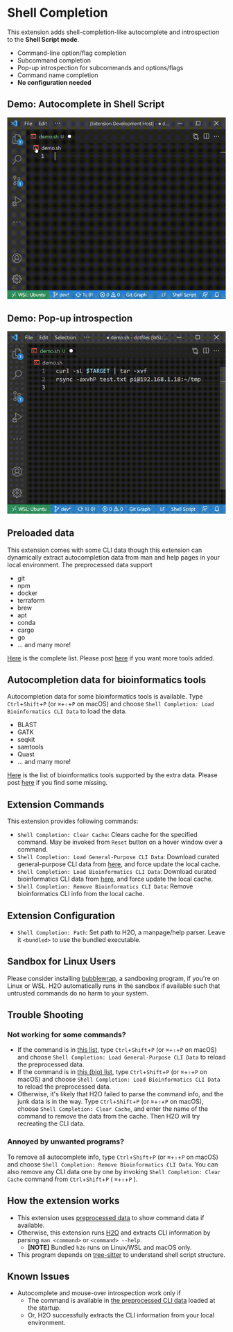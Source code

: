 # Shell Completion

This extension adds shell-completion-like autocomplete and introspection to the **Shell Script mode**.

* Command-line option/flag completion
* Subcommand completion
* Pop-up introspection for subcommands and options/flags
* Command name completion
* **No configuration needed**


## Demo: Autocomplete in Shell Script
![shellcomp](https://raw.githubusercontent.com/yamaton/vscode-h2o/main/images/demo-autocomplete.gif)



## Demo: Pop-up introspection

![hover](https://raw.githubusercontent.com/yamaton/vscode-h2o/main/images/demo-mouseover.gif)



## Preloaded data

This extension comes with some CLI data though this extension can dynamically extract autocompletion data from man and help pages in your local environment. The preprocessed data support

* git
* npm
* docker
* terraform
* brew
* apt
* conda
* cargo
* go
* ... and many more!

[Here](https://github.com/yamaton/h2o-curated-data/blob/main/general.txt) is the complete list. Please post [here](https://github.com/yamaton/h2o-curated-data/issues/1) if you want more tools added.

## Autocompletion data for bioinformatics tools

Autocompletion data for some bioinformatics tools is available. Type `Ctrl`+`Shift`+`P` (or `⌘`+`⇧`+`P` on macOS) and choose `Shell Completion: Load Bioinformatics CLI Data` to load the data.

* BLAST
* GATK
* seqkit
* samtools
* Quast
* ... and many more!

[Here](https://github.com/yamaton/h2o-curated-data/blob/main/general.txt) is the list of bioinformatics tools supported by the extra data. Please post [here](https://github.com/yamaton/h2o-curated-data/issues/1) if you find some missing.



## Extension Commands

This extension provides following commands:

* `Shell Completion: Clear Cache`: Clears cache for the specified command. May be invoked from `Reset` button on a hover window over a command.
* `Shell Completion: Load General-Purpose CLI Data`: Download curated general-purpose CLI data from [here](https://github.com/yamaton/h2o-curated-data/tree/main/general/json), and force update the local cache.
* `Shell Completion: Load Bioinformatics CLI Data`: Download curated bioinformatics CLI data from [here](https://github.com/yamaton/h2o-curated-data/tree/main/bio/json), and force update the local cache.
* `Shell Completion: Remove Bioinformatics CLI Data`: Remove bioinformatics CLI info from the local cache.



## Extension Configuration

* `Shell Completion: Path`: Set path to H2O, a manpage/help parser. Leave it `<bundled>` to use the bundled executable.



## Sandbox for Linux Users

Please consider installing [bubblewrap](https://wiki.archlinux.org/title/Bubblewrap), a sandboxing program, if you're on Linux or WSL. H2O automatically runs in the sandbox if available such that untrusted commands do no harm to your system.


## Trouble Shooting

### Not working for some commands?

* If the command is in [this list](https://github.com/yamaton/h2o-curated-data/blob/main/general.txt), type `Ctrl`+`Shift`+`P` (or `⌘`+`⇧`+`P` on macOS) and choose `Shell Completion: Load General-Purpose CLI Data` to reload the preprocessed data.
* If the command is in [this (bio) list](https://github.com/yamaton/h2o-curated-data/blob/main/bio.txt), type `Ctrl`+`Shift`+`P` (or `⌘`+`⇧`+`P` on macOS) and choose `Shell Completion: Load Bioinformatics CLI Data` to reload the preprocessed data.
* Otherwise, it's likely that H2O failed to parse the command info, and the junk data is in the way.  Type `Ctrl`+`Shift`+`P` (or `⌘`+`⇧`+`P` on macOS), choose `Shell Completion: Clear Cache`, and enter the name of the command to remove the data from the cache. Then H2O will try recreating the CLI data.




### Annoyed by unwanted programs?
To remove all autocomplete info, type `Ctrl`+`Shift`+`P` (or `⌘`+`⇧`+`P` on macOS) and choose `Shell Completion: Remove Bioinformatics CLI Data`. You can also remove any CLI data one by one by invoking `Shell Completion: Clear Cache` command from `Ctrl`+`Shift`+`P` ( `⌘`+`⇧`+`P` ).



## How the extension works

* This extension uses [preprocessed data](https://github.com/yamaton/h2o-curated-data/tree/main/general/json) to show command data if available.
* Otherwise, this extension runs [H2O](https://github.com/yamaton/h2o) and extracts CLI information by parsing `man <command>`  or  `<command> --help`.
  * **[NOTE]** Bundled `h2o` runs on Linux/WSL and macOS only.
* This program depends on [tree-sitter](https://tree-sitter.github.io/tree-sitter/) to understand shell script structure.


## Known Issues

* Autocomplete and mouse-over introspection work only if
  * The command is available in [the preprocessed CLI data](https://github.com/yamaton/h2o-curated-data/tree/main/general/json) loaded at the startup.
  * Or, H2O successfully extracts the CLI information from your local environment.


